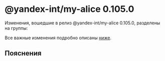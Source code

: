 # @yandex-int/my-alice 0.105.0

<!-- ЧЕЛОВЕЧЕСКОЕ ВСТУПЛЕНИЕ -->

Изменения, вошедшие в релиз @yandex-int/my-alice 0.105.0, разделены на группы:

Все важные изменения подробно описаны [ниже](#Пояснения).

## Пояснения

